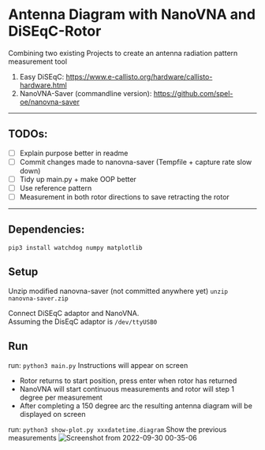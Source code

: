 # Antenna Diagram with NanoVNA and DiSEqC-Rotor

Combining two existing Projects to create an antenna radiation pattern measurement tool

1. Easy DiSEqC: https://www.e-callisto.org/hardware/callisto-hardware.html
2. NanoVNA-Saver (commandline version): https://github.com/spel-oe/nanovna-saver

<hr>

## TODOs:

- [ ] Explain purpose better in readme
- [ ] Commit changes made to nanovna-saver (Tempfile + capture rate slow down)
- [ ] Tidy up main.py + make OOP better
- [ ] Use reference pattern
- [ ] Measurement in both rotor directions to save retracting the rotor
<hr>

## Dependencies:

`pip3 install watchdog numpy matplotlib`

## Setup

Unzip modified nanovna-saver (not committed anywhere yet)
`unzip nanovna-saver.zip`

Connect DiSEqC adaptor and NanoVNA.  
Assuming the DisEqC adaptor is `/dev/ttyUSB0`

## Run
run: `python3 main.py`
Instructions will appear on screen
* Rotor returns to start position, press enter when rotor has returned
* NanoVNA will start continuous measurements and rotor will step 1 degree per measurement
* After completing a 150 degree arc the resulting antenna diagram will be displayed on screen

run: `python3 show-plot.py xxxdatetime.diagram`
Show the previous measurements
![Screenshot from 2022-09-30 00-35-06](https://user-images.githubusercontent.com/53058231/193336436-fb546d05-395a-49b8-9bd2-a1e6c3826045.png)


